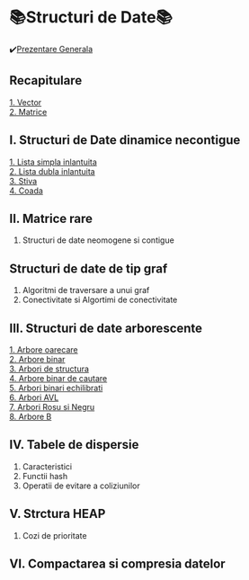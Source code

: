 # 📚Structuri de Date📚
✔️[Prezentare Generala](https://github.com/Adriana-Giol/Structuri-de-Date/blob/main/README/Prezentare%20Generala.md)

## Recapitulare
[1. Vector](https://github.com/Adriana-Giol/Structuri-de-Date/blob/main/README/Vector.md)</br>
[2. Matrice](https://github.com/Adriana-Giol/Structuri-de-Date/blob/main/README/Matrice.md)</br>

## I. Structuri de Date dinamice necontigue
[1. Lista simpla inlantuita]()</br>
[2. Lista dubla inlantuita]()</br>
[3. Stiva]()</br>
[4. Coada]()</br>

## II. Matrice rare
1. Structuri de date neomogene si contigue

## Structuri de date de tip graf
1. Algoritmi de traversare a unui graf
2. Conectivitate si Algortimi de conectivitate

## III. Structuri de date arborescente
[1. Arbore oarecare]()</br>
[2. Arbore binar]()</br>
[3. Arbori de structura]()</br>
[4. Arbore binar de cautare]()</br>
[5. Arbori binari echilibrati]()</br>
[6. Arbori AVL]()</br>
[7. Arbori Rosu si Negru]()</br>
[8. Arbore B]()</br>

## IV. Tabele de dispersie
1. Caracteristici
2. Functii hash 
3. Operatii de evitare a coliziunilor

## V. Strctura HEAP
1. Cozi de prioritate

## VI. Compactarea si compresia datelor

